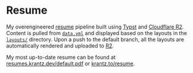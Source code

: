# Resume

My overengineered [resume] pipeline built using [Typst][typst] and [Cloudflare R2][r2]. Content is
pulled from [`data.yml`](data.yml) and displayed based on the layouts in the [`layouts/`](layouts/)
directory. Upon a push to the default branch, all the layouts are automatically rendered and
uploaded to [R2][r2].

My most up-to-date resume can be found at [resumes.krantz.dev/default.pdf][default] or
[krantz.to/resume][shortlink].

[default]: https://resumes.krantz.dev/default.pdf
[resume]: https://krantz.to/resume
[r2]: https://developers.cloudflare.com/r2/
[shortlink]: https://krantz.to/resume
[typst]: https://github.com/typst/typst
